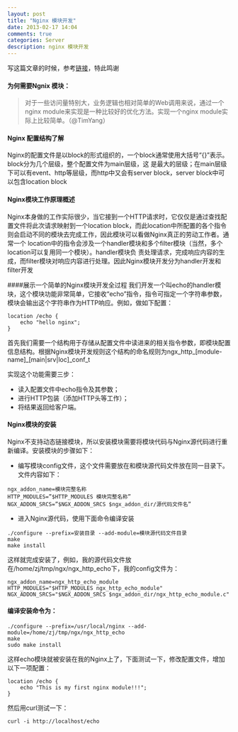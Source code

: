 ```yaml
---
layout: post
title: "Nginx 模块开发"
date: 2013-02-17 14:04
comments: true
categories: Server
description: nginx 模块开发
---
```

写这篇文章的时候，参考[链接](http://blog.codinglabs.org/articles/intro-of-nginx-module-development.html)，特此鸣谢

#### 为何需要Ngnix 模块：

>对于一些访问量特别大，业务逻辑也相对简单的Web调用来说，通过一个nginx module来实现是一种比较好的优化方法。实现一个nginx module实际上比较简单。（@TimYang）

#### Nginx 配置结构了解
Nginx的配置文件是以block的形式组织的，一个block通常使用大括号“{}”表示。block分为几个层级，整个配置文件为main层级，这 是最大的层级；在main层级下可以有event、http等层级，而http中又会有server block，server block中可以包含location block

#### Nginx模块工作原理概述
Nginx本身做的工作实际很少，当它接到一个HTTP请求时，它仅仅是通过查找配置文件将此次请求映射到一个location block，而此location中所配置的各个指令则会启动不同的模块去完成工作，因此模块可以看做Nginx真正的劳动工作者。通常一个 location中的指令会涉及一个handler模块和多个filter模块（当然，多个location可以复用同一个模块）。handler模块负 责处理请求，完成响应内容的生成，而filter模块对响应内容进行处理。因此Nginx模块开发分为handler开发和filter开发

####展示一个简单的Nginx模块开发全过程
我们开发一个叫echo的handler模块，这个模块功能非常简单，它接收“echo”指令，指令可指定一个字符串参数，模块会输出这个字符串作为HTTP响应。例如，做如下配置：

```
location /echo {
    echo "hello nginx";
}
```

首先我们需要一个结构用于存储从配置文件中读进来的相关指令参数，即模块配置信息结构。根据Nginx模块开发规则这个结构的命名规则为ngx_http_[module-name]_[main|srv|loc]_conf_t

实现这个功能需要三步：
+ 读入配置文件中echo指令及其参数；
+ 进行HTTP包装（添加HTTP头等工作）；
+ 将结果返回给客户端。

#### Nginx模块的安装
Nginx不支持动态链接模块，所以安装模块需要将模块代码与Nginx源代码进行重新编译。安装模块的步骤如下：

+ 编写模块config文件，这个文件需要放在和模块源代码文件放在同一目录下。文件内容如下：

```
ngx_addon_name=模块完整名称
HTTP_MODULES=”$HTTP_MODULES 模块完整名称”
NGX_ADDON_SRCS=”$NGX_ADDON_SRCS $ngx_addon_dir/源代码文件名”
```

+ 进入Nginx源代码，使用下面命令编译安装

```
./configure --prefix=安装目录 --add-module=模块源代码文件目录
make
make install
```

这样就完成安装了，例如，我的源代码文件放在/home/zj/tmp/ngx/ngx_http_echo下，我的config文件为：

```
ngx_addon_name=ngx_http_echo_module
HTTP_MODULES="$HTTP_MODULES ngx_http_echo_module"
NGX_ADDON_SRCS="$NGX_ADDON_SRCS $ngx_addon_dir/ngx_http_echo_module.c"
```

#### 编译安装命令为：

```
./configure --prefix=/usr/local/nginx --add-module=/home/zj/tmp/ngx/ngx_http_echo
make
sudo make install
```

这样echo模块就被安装在我的Nginx上了，下面测试一下，修改配置文件，增加以下一项配置：

```
location /echo {
    echo "This is my first nginx module!!!";
}
```

然后用curl测试一下：

```
curl -i http://localhost/echo
```
